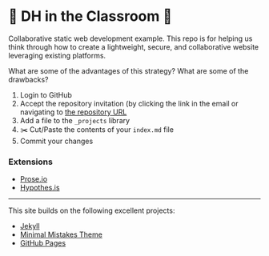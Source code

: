 # :open_hands: DH in the Classroom :open_hands:

Collaborative static web development example. This repo is for helping us think through how to create a lightweight, secure, and collaborative website leveraging existing platforms.

What are some of the advantages of this strategy? What are some of the drawbacks?

1) Login to GitHub
2) Accept the repository invitation (by clicking the link in the email or navigating to [the repository URL](https://github.com/dh-in-the-classroom/group-site)
3) Add a file to the `_projects` library
4) :scissors: Cut/Paste the contents of your `index.md` file
5) Commit your changes

### Extensions

- [Prose.io](http://prose.io)
- [Hypothes.is](https://web.hypothes.is/)

---

This site builds on the following excellent projects:

- [Jekyll](https://jekyllrb.com/)
- [Minimal Mistakes Theme](https://github.com/mmistakes/minimal-mistakes)
- [GitHub Pages](https://pages.github.com/)

